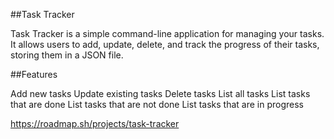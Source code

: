 ##Task Tracker

Task Tracker is a simple command-line application for managing your tasks. It allows users to add, update, delete, and track the progress of their tasks, storing them in a JSON file.

##Features

Add new tasks
Update existing tasks
Delete tasks
List all tasks
List tasks that are done
List tasks that are not done
List tasks that are in progress

https://roadmap.sh/projects/task-tracker

